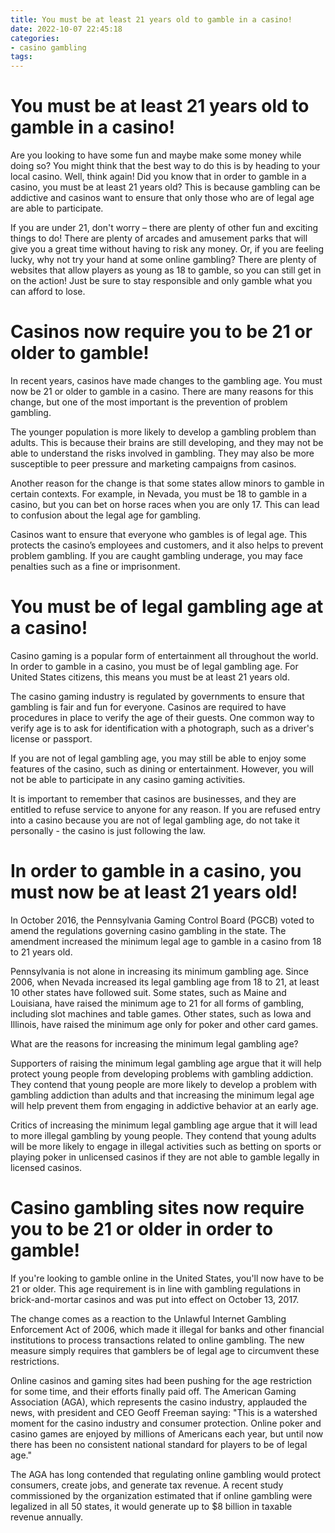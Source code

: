 ```yaml
---
title: You must be at least 21 years old to gamble in a casino!
date: 2022-10-07 22:45:18
categories:
- casino gambling
tags:
---
```



#  You must be at least 21 years old to gamble in a casino!

Are you looking to have some fun and maybe make some money while doing so? You might think that the best way to do this is by heading to your local casino. Well, think again! Did you know that in order to gamble in a casino, you must be at least 21 years old? This is because gambling can be addictive and casinos want to ensure that only those who are of legal age are able to participate.

If you are under 21, don't worry – there are plenty of other fun and exciting things to do! There are plenty of arcades and amusement parks that will give you a great time without having to risk any money. Or, if you are feeling lucky, why not try your hand at some online gambling? There are plenty of websites that allow players as young as 18 to gamble, so you can still get in on the action! Just be sure to stay responsible and only gamble what you can afford to lose.

#  Casinos now require you to be 21 or older to gamble!

In recent years, casinos have made changes to the gambling age. You must now be 21 or older to gamble in a casino. There are many reasons for this change, but one of the most important is the prevention of problem gambling.

The younger population is more likely to develop a gambling problem than adults. This is because their brains are still developing, and they may not be able to understand the risks involved in gambling. They may also be more susceptible to peer pressure and marketing campaigns from casinos.

Another reason for the change is that some states allow minors to gamble in certain contexts. For example, in Nevada, you must be 18 to gamble in a casino, but you can bet on horse races when you are only 17. This can lead to confusion about the legal age for gambling.

Casinos want to ensure that everyone who gambles is of legal age. This protects the casino’s employees and customers, and it also helps to prevent problem gambling. If you are caught gambling underage, you may face penalties such as a fine or imprisonment.

#  You must be of legal gambling age at a casino!

Casino gaming is a popular form of entertainment all throughout the world. In order to gamble in a casino, you must be of legal gambling age. For United States citizens, this means you must be at least 21 years old.

The casino gaming industry is regulated by governments to ensure that gambling is fair and fun for everyone. Casinos are required to have procedures in place to verify the age of their guests. One common way to verify age is to ask for identification with a photograph, such as a driver's license or passport.

If you are not of legal gambling age, you may still be able to enjoy some features of the casino, such as dining or entertainment. However, you will not be able to participate in any casino gaming activities.

It is important to remember that casinos are businesses, and they are entitled to refuse service to anyone for any reason. If you are refused entry into a casino because you are not of legal gambling age, do not take it personally - the casino is just following the law.

#  In order to gamble in a casino, you must now be at least 21 years old!

In October 2016, the Pennsylvania Gaming Control Board (PGCB) voted to amend the regulations governing casino gambling in the state. The amendment increased the minimum legal age to gamble in a casino from 18 to 21 years old.

Pennsylvania is not alone in increasing its minimum gambling age. Since 2006, when Nevada increased its legal gambling age from 18 to 21, at least 10 other states have followed suit. Some states, such as Maine and Louisiana, have raised the minimum age to 21 for all forms of gambling, including slot machines and table games. Other states, such as Iowa and Illinois, have raised the minimum age only for poker and other card games.

What are the reasons for increasing the minimum legal gambling age?

Supporters of raising the minimum legal gambling age argue that it will help protect young people from developing problems with gambling addiction. They contend that young people are more likely to develop a problem with gambling addiction than adults and that increasing the minimum legal age will help prevent them from engaging in addictive behavior at an early age.

Critics of increasing the minimum legal gambling age argue that it will lead to more illegal gambling by young people. They contend that young adults will be more likely to engage in illegal activities such as betting on sports or playing poker in unlicensed casinos if they are not able to gamble legally in licensed casinos.

#  Casino gambling sites now require you to be 21 or older in order to gamble!

If you're looking to gamble online in the United States, you'll now have to be 21 or older. This age requirement is in line with gambling regulations in brick-and-mortar casinos and was put into effect on October 13, 2017.

The change comes as a reaction to the Unlawful Internet Gambling Enforcement Act of 2006, which made it illegal for banks and other financial institutions to process transactions related to online gambling. The new measure simply requires that gamblers be of legal age to circumvent these restrictions.

Online casinos and gaming sites had been pushing for the age restriction for some time, and their efforts finally paid off. The American Gaming Association (AGA), which represents the casino industry, applauded the news, with president and CEO Geoff Freeman saying: "This is a watershed moment for the casino industry and consumer protection. Online poker and casino games are enjoyed by millions of Americans each year, but until now there has been no consistent national standard for players to be of legal age."

The AGA has long contended that regulating online gambling would protect consumers, create jobs, and generate tax revenue. A recent study commissioned by the organization estimated that if online gambling were legalized in all 50 states, it would generate up to $8 billion in taxable revenue annually.